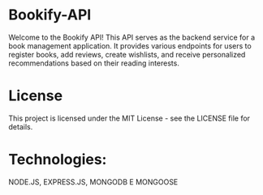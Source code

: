 # Bookify-API
Welcome to the Bookify API! This API serves as the backend service for a book management application. It provides various endpoints for users to register books, add reviews, create wishlists, and receive personalized recommendations based on their reading interests.
# License
This project is licensed under the MIT License - see the LICENSE file for details.
# Technologies:
NODE.JS, EXPRESS.JS, MONGODB E MONGOOSE
